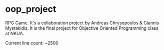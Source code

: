 # oop_project
RPG Game. It's a collaboration project by Andreas Chrysopoulos & Giannis Mystakidis. It is the final project for Objective Oriented Programming class at NKUA.

Current line count: ~2500
